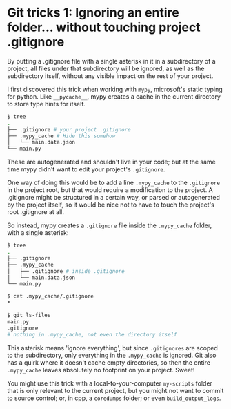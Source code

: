 # Git tricks 1:  Ignoring an entire folder... without touching project .gitignore

By putting a .gitignore file with a single asterisk in it in a subdirectory of a
project, all files under that subdirectory will be ignored, as well as the
subdirectory itself, without any visible impact on the rest of your project.

I first discovered this trick when working with `mypy`, microsoft's static
typing for python. Like `__pycache__`, mypy creates a cache in the current
directory to store type hints for itself.

```bash
$ tree
.
├── .gitignore # your project .gitignore
├── .mypy_cache # Hide this somehow
│   └── main.data.json
└── main.py
```

These are autogenerated and shouldn't live in your code; but at the same time
mypy didn't want to edit your project's `.gitignore`.

One way of doing this would be to add a line `.mypy_cache` to the `.gitignore`
in the project root, but that would require a modification to the project. A
.gitignore might be structured in a certain way, or parsed or autogenerated by
the project itself, so it would be nice not to have to touch the project's root
.gitignore at all.

So instead, mypy creates a `.gitignore` file inside the `.mypy_cache` folder,
with a single asterisk:

```bash
$ tree
.
├── .gitignore
├── .mypy_cache
│   ├── .gitignore # inside .gitignore
│   └── main.data.json
└── main.py

$ cat .mypy_cache/.gitignore
*

$ git ls-files
main.py
.gitignore
# nothing in .mypy_cache, not even the directory itself 
```

This asterisk means 'ignore everything', but since `.gitignores` are scoped to
the subdirectory, only everything in the `.mypy_cache` is ignored. Git also has
a quirk where it doesn't cache empty directories, so then the entire
`.mypy_cache` leaves absolutely no footprint on your project. Sweet!

 You might use this trick with a local-to-your-computer `my-scripts` folder that
 is only relevant to the current project, but you might not want to commit to
 source control; or, in cpp, a `coredumps` folder; or even `build_output_logs`.
